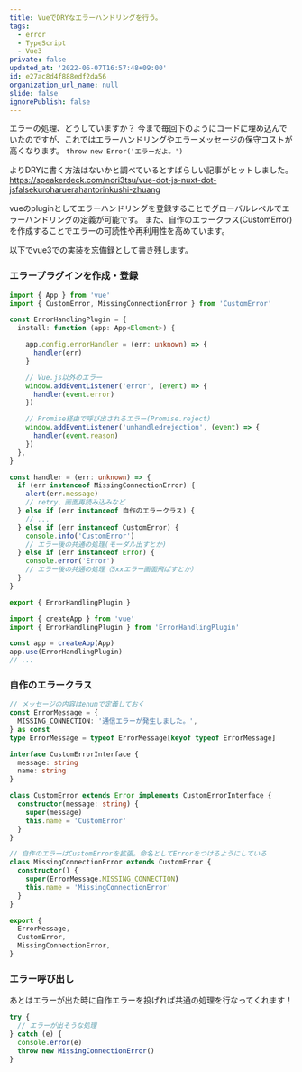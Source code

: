 ```yaml
---
title: VueでDRYなエラーハンドリングを行う。
tags:
  - error
  - TypeScript
  - Vue3
private: false
updated_at: '2022-06-07T16:57:48+09:00'
id: e27ac8d4f888edf2da56
organization_url_name: null
slide: false
ignorePublish: false
---
```

エラーの処理、どうしていますか？
今まで毎回下のようにコードに埋め込んでいたのですが、これではエラーハンドリングやエラーメッセージの保守コストが高くなります。
```throw new Error('エラーだよ。')```

よりDRYに書く方法はないかと調べているとすばらしい記事がヒットしました。
https://speakerdeck.com/nori3tsu/vue-dot-js-nuxt-dot-jsfalsekuroharuerahantorinkushi-zhuang

vueのpluginとしてエラーハンドリングを登録することでグローバルレベルでエラーハンドリングの定義が可能です。
また、自作のエラークラス(CustomError)を作成することでエラーの可読性や再利用性を高めています。

以下でvue3での実装を忘備録として書き残します。

### エラープラグインを作成・登録
```ErrorHandlingPlugin.ts
import { App } from 'vue'
import { CustomError, MissingConnectionError } from 'CustomError'

const ErrorHandlingPlugin = {
  install: function (app: App<Element>) {

    app.config.errorHandler = (err: unknown) => {
      handler(err)
    }

    // Vue.js以外のエラー
    window.addEventListener('error', (event) => {
      handler(event.error)
    })

    // Promise経由で呼び出されるエラー(Promise.reject)
    window.addEventListener('unhandledrejection', (event) => {
      handler(event.reason)
    })
  },
}

const handler = (err: unknown) => {
  if (err instanceof MissingConnectionError) {
    alert(err.message)
    // retry、画面再読み込みなど
  } else if (err instanceof 自作のエラークラス) {
    // ... 
  } else if (err instanceof CustomError) {
    console.info('CustomError')
    // エラー後の共通の処理(モーダル出すとか)
  } else if (err instanceof Error) {
    console.error('Error')
    // エラー後の共通の処理（5xxエラー画面飛ばすとか）
  }
}

export { ErrorHandlingPlugin }

```
```main.ts
import { createApp } from 'vue'
import { ErrorHandlingPlugin } from 'ErrorHandlingPlugin'

const app = createApp(App)
app.use(ErrorHandlingPlugin)
// ...
```

### 自作のエラークラス
```CustomError.ts
// メッセージの内容はenumで定義しておく
const ErrorMessage = {
  MISSING_CONNECTION: '通信エラーが発生しました。',
} as const
type ErrorMessage = typeof ErrorMessage[keyof typeof ErrorMessage]

interface CustomErrorInterface {
  message: string
  name: string
}

class CustomError extends Error implements CustomErrorInterface {
  constructor(message: string) {
    super(message)
    this.name = 'CustomError'
  }
}

// 自作のエラーはCustomErrorを拡張。命名としてErrorをつけるようにしている
class MissingConnectionError extends CustomError {
  constructor() {
    super(ErrorMessage.MISSING_CONNECTION)
    this.name = 'MissingConnectionError'
  }
}

export {
  ErrorMessage,
  CustomError,
  MissingConnectionError,
}
```

### エラー呼び出し
あとはエラーが出た時に自作エラーを投げれば共通の処理を行なってくれます！
```client.js
try {
  // エラーが出そうな処理
} catch (e) {
  console.error(e)
  throw new MissingConnectionError()
}

```
